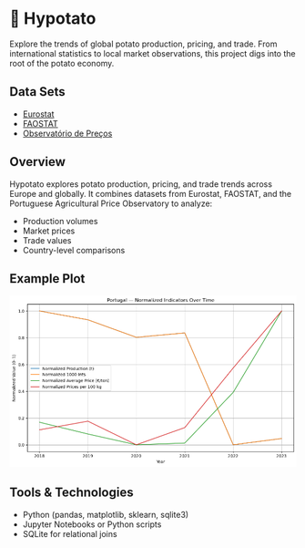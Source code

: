 # 🥔 Hypotato
Explore the trends of global potato production, pricing, and trade. From international statistics to local market observations, this project digs into the root of the potato economy.

## Data Sets
- [Eurostat](https://ec.europa.eu/eurostat/en/)
- [FAOSTAT](https://www.fao.org/faostat/en/#home)
- [Observatório de Preços](https://observatorioagroalimentar.gov.pt/)

## Overview
Hypotato explores potato production, pricing, and trade trends across Europe and globally. It combines datasets from Eurostat, FAOSTAT, and the Portuguese Agricultural Price Observatory to analyze:
- Production volumes
- Market prices
- Trade values
- Country-level comparisons


## Example Plot

![Potato Trends on Portugal](images/normalized_portugal_stats.png)

## Tools & Technologies
- Python (pandas, matplotlib, sklearn, sqlite3)
- Jupyter Notebooks or Python scripts
- SQLite for relational joins

